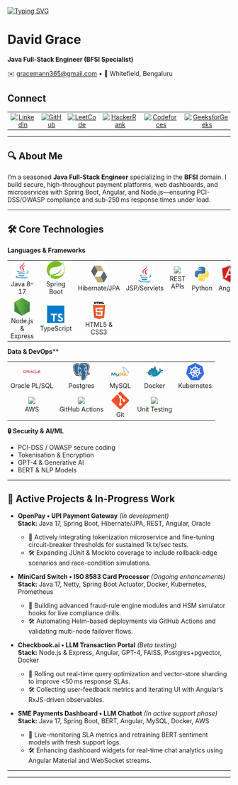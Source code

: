 <!-- Typing SVG: Java Full-Stack Engineer > BFSI Specialist -->
[![Typing SVG](https://readme-typing-svg.demolab.com?font=Fira+Code&weight=600&size=28&duration=2500&pause=250&color=1EF723&multiline=false&width=800&lines=Java+Full-Stack+Engineer+%3E+BFSI+Specialist;Building+End-to-End+Payment+Platforms)](https://git.io/typing-svg)

# David Grace

**Java Full-Stack Engineer (BFSI Specialist)**

✉️ [gracemann365@gmail.com](mailto:gracemann365@gmail.com) • 📍 Whitefield, Bengaluru  
## Connect

<table>
  <tr>
    <td align="center">
      <a href="https://linkedin.com/in/david-grace" target="_blank">
        <img src="https://img.shields.io/badge/LinkedIn-Profile-blue?logo=linkedin&style=flat-square" alt="LinkedIn" height="28"/>
      </a>
    </td>
    <td align="center">
      <a href="https://github.com/gracemann365" target="_blank">
        <img src="https://img.shields.io/badge/GitHub-@gracemann365-black?logo=github&style=flat-square" alt="GitHub" height="28"/>
      </a>
    </td>
    <td align="center">
      <a href="https://leetcode.com/gracemann365" target="_blank">
        <img src="https://img.shields.io/badge/LeetCode-Gracemann365-FFA116?logo=leetcode&style=flat-square" alt="LeetCode" height="28"/>
      </a>
    </td>
    <td align="center">
      <a href="https://www.hackerrank.com/gracemann365" target="_blank">
        <img src="https://img.shields.io/badge/HackerRank-Profile-2EC866?logo=hackerrank&style=flat-square" alt="HackerRank" height="28"/>
      </a>
    </td>
    <td align="center">
      <a href="https://codeforces.com/profile/gracemann111" target="_blank">
        <img src="https://img.shields.io/badge/Codeforces-Gracemann111-0C1C7D?logo=codeforces&style=flat-square" alt="Codeforces" height="28"/>
      </a>
    </td>
    <td align="center">
      <a href="https://auth.geeksforgeeks.org/user/gracemann365" target="_blank">
        <img src="https://img.shields.io/badge/GeeksforGeeks-Gracemann365-F7931E?logo=geeksforgeeks&style=flat-square" alt="GeeksforGeeks" height="28"/>
      </a>
    </td>
  </tr>
</table>

---

## 🔍 About Me

I’m a seasoned **Java Full-Stack Engineer** specializing in the **BFSI** domain. I build secure, high-throughput payment platforms, web dashboards, and microservices with Spring Boot, Angular, and Node.js—ensuring PCI-DSS/OWASP compliance and sub-250 ms response times under load.

---

## 🛠️ Core Technologies

**Languages & Frameworks**  
<table>
  <tr>
    <td align="center"><img src="https://raw.githubusercontent.com/devicons/devicon/master/icons/java/java-original.svg" width="40"/><br>Java 8–17</td>
    <td align="center"><img src="https://raw.githubusercontent.com/devicons/devicon/master/icons/spring/spring-original.svg" width="40"/><br>Spring Boot</td>
    <td align="center"><img src="https://raw.githubusercontent.com/devicons/devicon/master/icons/hibernate/hibernate-original.svg" width="40"/><br>Hibernate/JPA</td>
    <td align="center"><img src="https://raw.githubusercontent.com/devicons/devicon/master/icons/java/java-original.svg" width="40"/><br>JSP/Servlets</td>
    <td align="center"><img src="https://img.shields.io/badge/REST-API-4C4C4C?style=flat-square&logo=web" width="40"/><br>REST APIs</td>
    <td align="center"><img src="https://raw.githubusercontent.com/devicons/devicon/master/icons/python/python-original.svg" width="40"/><br>Python</td>
    <td align="center"><img src="https://raw.githubusercontent.com/devicons/devicon/master/icons/angularjs/angularjs-original.svg" width="40"/><br>Angular</td>
  </tr>
  <tr>
    <td align="center"><img src="https://raw.githubusercontent.com/devicons/devicon/master/icons/nodejs/nodejs-original.svg" width="40"/><br>Node.js & Express</td>
    <td align="center"><img src="https://raw.githubusercontent.com/devicons/devicon/master/icons/typescript/typescript-original.svg" width="40"/><br>TypeScript</td>
    <td align="center"><img src="https://raw.githubusercontent.com/devicons/devicon/master/icons/html5/html5-original-wordmark.svg" width="40"/><br>HTML5 & CSS3</td>
  </tr>
</table>

**Data & DevOps****  
<table>
  <tr>
    <td align="center"><img src="https://raw.githubusercontent.com/devicons/devicon/master/icons/oracle/oracle-original.svg" width="40"/><br>Oracle PL/SQL</td>
    <td align="center"><img src="https://raw.githubusercontent.com/devicons/devicon/master/icons/postgresql/postgresql-original.svg" width="40"/><br>Postgres</td>
    <td align="center"><img src="https://raw.githubusercontent.com/devicons/devicon/master/icons/mysql/mysql-original-wordmark.svg" width="40"/><br>MySQL</td>
    <td align="center"><img src="https://raw.githubusercontent.com/devicons/devicon/master/icons/docker/docker-original.svg" width="40"/><br>Docker</td>
    <td align="center"><img src="https://raw.githubusercontent.com/devicons/devicon/master/icons/kubernetes/kubernetes-plain.svg" width="40"/><br>Kubernetes</td>
  </tr>
  <tr>
    <td align="center"><img src="https://img.icons8.com/?size=100&id=33039&format=png&color=#FFFFFF" width="40"/><br>AWS</td>
    <td align="center"><img src="https://img.shields.io/badge/CI%2FCD-GitHub_Actions-blue?logo=github-actions" width="80"/><br>GitHub Actions</td>
    <td align="center"><img src="https://raw.githubusercontent.com/devicons/devicon/master/icons/git/git-original.svg" width="40"/><br>Git</td>
    <td align="center"><img src="https://img.shields.io/badge/Unit_Testing-JUnit-orange" width="80"/><br>Unit Testing</td>
  </tr>
</table>

**🔒 Security & AI/ML**  
- PCI-DSS / OWASP secure coding<br>
- Tokenisation & Encryption<br>
- GPT-4 & Generative AI<br>
- BERT & NLP Models

---

## 🚀 Active Projects & In-Progress Work

- **OpenPay • UPI Payment Gateway** *(In development)*  
  **Stack:** Java 17, Spring Boot, Hibernate/JPA, REST, Angular, Oracle  
  - 🚧 Actively integrating tokenization microservice and fine-tuning circuit-breaker thresholds for sustained 1k tx/sec tests.  
  - 🛠️ Expanding JUnit & Mockito coverage to include rollback-edge scenarios and race-condition simulations.  

- **MiniCard Switch • ISO 8583 Card Processor** *(Ongoing enhancements)*  
  **Stack:** Java 17, Netty, Spring Boot Actuator, Docker, Kubernetes, Prometheus  
  - 🚧 Building advanced fraud-rule engine modules and HSM simulator hooks for live compliance drills.  
  - 🛠️ Automating Helm-based deployments via GitHub Actions and validating multi-node failover flows.  

- **Checkbook.ai • LLM Transaction Portal** *(Beta testing)*  
  **Stack:** Node.js & Express, Angular, GPT-4, FAISS, Postgres+pgvector, Docker  
  - 🚧 Rolling out real-time query optimization and vector-store sharding to improve <50 ms response SLAs.  
  - 🛠️ Collecting user-feedback metrics and iterating UI with Angular’s RxJS-driven observables.  

- **SME Payments Dashboard • LLM Chatbot** *(In active support phase)*  
  **Stack:** Java 17, Spring Boot, BERT, Angular, MySQL, Docker, AWS  
  - 🚧 Live-monitoring SLA metrics and retraining BERT sentiment models with fresh support logs.  
  - 🛠️ Enhancing dashboard widgets for real-time chat analytics using Angular Material and WebSocket streams.  

---

---


